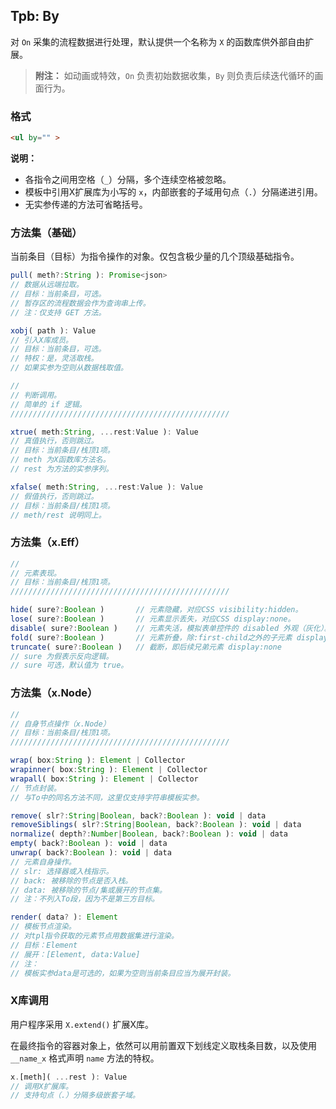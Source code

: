 ## Tpb: By

对 `On` 采集的流程数据进行处理，默认提供一个名称为 `X` 的函数库供外部自由扩展。

> **附注：**
> 如动画或特效，`On` 负责初始数据收集，`By` 则负责后续迭代循环的画面行为。


### 格式

```html
<ul by="" >
```

**说明：**

- 各指令之间用空格（`_`）分隔，多个连续空格被忽略。
- 模板中引用X扩展库为小写的 `x`，内部嵌套的子域用句点（`.`）分隔递进引用。
- 无实参传递的方法可省略括号。


### 方法集（基础）

当前条目（目标）为指令操作的对象。仅包含极少量的几个顶级基础指令。

```js
pull( meth?:String ): Promise<json>
// 数据从远端拉取。
// 目标：当前条目，可选。
// 暂存区的流程数据会作为查询串上传。
// 注：仅支持 GET 方法。

xobj( path ): Value
// 引入X库成员。
// 目标：当前条目，可选。
// 特权：是，灵活取栈。
// 如果实参为空则从数据栈取值。

//
// 判断调用。
// 简单的 if 逻辑。
/////////////////////////////////////////////////

xtrue( meth:String, ...rest:Value ): Value
// 真值执行，否则跳过。
// 目标：当前条目/栈顶1项。
// meth 为X函数库方法名。
// rest 为方法的实参序列。

xfalse( meth:String, ...rest:Value ): Value
// 假值执行，否则跳过。
// 目标：当前条目/栈顶1项。
// meth/rest 说明同上。
```


### 方法集（x.Eff）

```js
//
// 元素表现。
// 目标：当前条目/栈顶1项。
/////////////////////////////////////////////////

hide( sure?:Boolean )       // 元素隐藏，对应CSS visibility:hidden。
lose( sure?:Boolean )       // 元素显示丢失，对应CSS display:none。
disable( sure?:Boolean )    // 元素失活，模拟表单控件的 disabled 外观（灰化）。
fold( sure?:Boolean )       // 元素折叠，除:first-child之外的子元素 display:none。
truncate( sure?:Boolean )   // 截断，即后续兄弟元素 display:none
// sure 为假表示反向逻辑。
// sure 可选，默认值为 true。
```


### 方法集（x.Node）

```js
//
// 自身节点操作（x.Node）
// 目标：当前条目/栈顶1项。
/////////////////////////////////////////////////

wrap( box:String ): Element | Collector
wrapinner( box:String ): Element | Collector
wrapall( box:String ): Element | Collector
// 节点封装。
// 与To中的同名方法不同，这里仅支持字符串模板实参。

remove( slr?:String|Boolean, back?:Boolean ): void | data
removeSiblings( slr?:String|Boolean, back?:Boolean ): void | data
normalize( depth?:Number|Boolean, back?:Boolean ): void | data
empty( back?:Boolean ): void | data
unwrap( back?:Boolean ): void | data
// 元素自身操作。
// slr: 选择器或入栈指示。
// back: 被移除的节点是否入栈。
// data: 被移除的节点/集或展开的节点集。
// 注：不列入To段，因为不是第三方目标。

render( data? ): Element
// 模板节点渲染。
// 对tpl指令获取的元素节点用数据集进行渲染。
// 目标：Element
// 展开：[Element, data:Value]
// 注：
// 模板实参data是可选的，如果为空则当前条目应当为展开封装。
```


### X库调用

用户程序采用 `X.extend()` 扩展X库。

在最终指令的容器对象上，依然可以用前置双下划线定义取栈条目数，以及使用 `__name_x` 格式声明 `name` 方法的特权。

```js
x.[meth]( ...rest ): Value
// 调用X扩展库。
// 支持句点（.）分隔多级嵌套子域。
```
